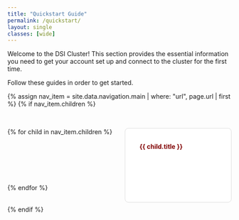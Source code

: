 ```yaml
---
title: "Quickstart Guide"
permalink: /quickstart/
layout: single
classes: [wide]
---
```


Welcome to the DSI Cluster! This section provides the essential information you need to get your account set up and connect to the cluster for the first time.

Follow these guides in order to get started.

<style>
.tile-grid {
  display: grid;
  grid-template-columns: repeat(3, 1fr); /* 3 tiles per row */
  gap: 1.5rem;
  padding: 2rem 0;
  list-style: none;
  margin: 0 auto;
  max-width: 1024px; /* Center the grid on wider screens */
}

/* Responsive behavior for smaller screens */
@media (max-width: 1024px) {
  .tile-grid {
    grid-template-columns: repeat(2, 1fr);
  }
}
@media (max-width: 600px) {
  .tile-grid {
    grid-template-columns: 1fr;
  }
}

.tile {
  display: block;
  padding: 2rem;
  border: 1px solid #ddd;
  border-radius: 8px;
  text-decoration: none;
  color: inherit;
  background-color: #fff;
  transition: transform 0.2s, box-shadow 0.2s;
  height: 100%;
}
.tile:hover {
  transform: translateY(-5px);
  box-shadow: 0 4px 12px rgba(0,0,0,0.1);
  text-decoration: none;
}
.tile h4 {
  margin-top: 0;
  color: #800000;
}
</style>

{% assign nav_item = site.data.navigation.main | where: "url", page.url | first %}
{% if nav_item.children %}
<div class="tile-grid">
  {% for child in nav_item.children %}
    <a href="{{ child.url | relative_url }}" class="tile">
      <h4>{{ child.title }}</h4>
    </a>
  {% endfor %}
</div>
{% endif %}
